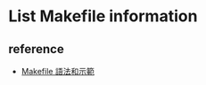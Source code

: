 # List Makefile information

## reference
  * [Makefile 語法和示範](https://hackmd.io/@sysprog/SySTMXPvl?type=view)
